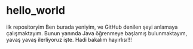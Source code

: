 # hello_world
ilk repositoryim
Ben burada yeniyim, ve GitHub denilen şeyi anlamaya çalışmaktayım.
Bunun yanında Java öğrenmeye başlamış bulunmaktayım, yavaş yavaş ilerliyoruz işte. 
Hadi bakalım hayırlısı!!!
